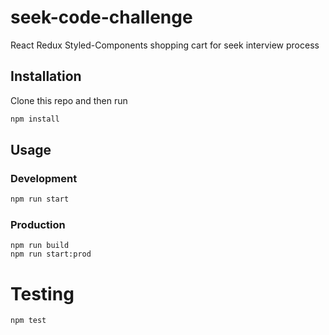 # seek-code-challenge
React Redux Styled-Components shopping cart for seek interview process

## Installation
Clone this repo and then run
```sh
npm install
```

## Usage

### Development
```sh
npm run start
```

### Production
```
npm run build
npm run start:prod
```

# Testing
```
npm test
```

